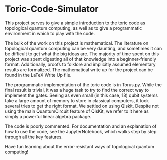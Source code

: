# Toric-Code-Simulator

This project serves to give a simple introduction to the toric code as topological quantum computing, as well as to give a programmatic environment in which to play with the code.

The bulk of the work on this project is mathematical. The literature on topological quantum computing can be very daunting, and sometimes it can be difficult to get what the big ideas are. The majority of time spent on this project was spent digesting all of that knowledge into a beginner-friendly format. Additionally, proofs to folklore and implicitly assumed elementary results are formalized. The mathematical write up for the project can be found in the LaTeX Write Up file.

The programmatic implementation of the toric code is in Torus.py. While the final result is trivial, it was a huge task to try to find the correct way to implement the gates. Seeing as even small (in this case, 18) qubit systems take a large amount of memory to store in classical computers, it took several tries to get the right format. We settled on using Qiskit. Despite not using the main QuantumCircuit feature of QisKit, we refer to it here as simply a powerful linear algebra package.

The code is poorly commented. For documentation and an explanation of how to use the code, see the JupyterNotebook, which walks step by step through all the key features.

Have fun learning about the error-resistant ways of topological quantum computing!
